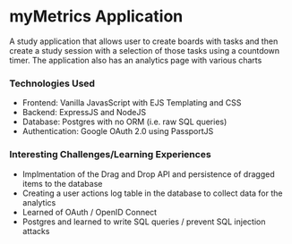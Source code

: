 # myMetrics Application

A study application that allows user to create boards with tasks and then create a study session with a selection of those tasks using a countdown timer. The application also has an analytics page with various charts

### Technologies Used

- Frontend: Vanilla JavasScript with EJS Templating and CSS
- Backend: ExpressJS and NodeJS
- Database: Postgres with no ORM (i.e. raw SQL queries)
- Authentication: Google OAuth 2.0 using PassportJS

### Interesting Challenges/Learning Experiences

- Implmentation of the Drag and Drop API and persistence of dragged items to the database
- Creating a user actions log table in the database to collect data for the analytics
- Learned of OAuth / OpenID Connect
- Postgres and learned to write SQL queries / prevent SQL injection attacks
